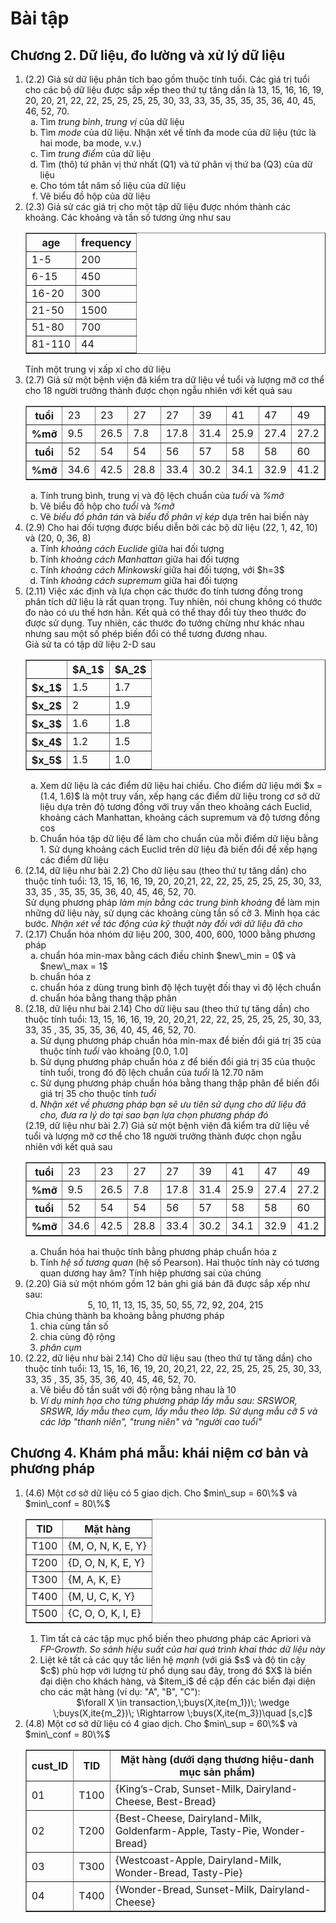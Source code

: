 # Bài tập
## Chương 2. Dữ liệu, đo lường và xử lý dữ liệu
<ol>
  <li>(2.2) Giả sử dữ liệu phân tích bao gồm thuộc tính tuổi. Các giá trị tuổi cho các bộ dữ liệu được sắp xếp theo thứ tự tăng dần là 13, 15, 16, 16, 19, 20, 20, 21, 22, 22, 25, 25, 25, 25, 30, 33, 33, 35, 35, 35, 35, 36, 40, 45, 46, 52, 70.
    <ol type="a">
      <li>Tìm <i>trung bình</i>, <i>trung vị</i> của dữ liệu</li>
      <li>Tìm <i>mode</i> của dữ liệu. Nhận xét về tính đa mode của dữ liệu (tức là hai mode, ba mode, v.v.)</li>
      <li>Tìm <i>trung điểm</i> của dữ liệu</li>
      <li>Tìm (thô) tứ phân vị thứ nhất (Q1) và tứ phân vị thứ ba (Q3) của dữ liệu</li>
      <li>Cho tóm tắt năm số liệu của dữ liệu</li>
      <li>Vẽ biểu đồ hộp của dữ liệu</li>
    </ol>
  </li>

  <li>(2.3) Giả sử các giá trị cho một tập dữ liệu được nhóm thành các khoảng. Các khoảng và tần số tương ứng như sau
    <table border="1"; align="center">
      <tr> <th>age</th> <th>frequency</th> </tr>
      <tr> <td>1-5</td> <td>200</td> </tr>
      <tr> <td>6-15</td> <td>450</td> </tr>
      <tr> <td>16-20</td> <td>300</td> </tr>
      <tr> <td>21-50</td> <td>1500</td> </tr>
      <tr> <td>51-80</td> <td>700</td> </tr>
      <tr><td>81-110</td><td>44</td></tr>
    </table>
    Tính một trung vị xấp xỉ cho dữ liệu
  </li>

  <li>(2.7) Giả sử một bệnh viện đã kiểm tra dữ liệu về tuổi và lượng mỡ cơ thể cho 18 người trưởng thành được chọn ngẫu nhiên với kết quả sau
    <table border="1"; align="center">
      <tr> <th>tuổi</th> <td>23</td> <td>23</td> <td>27</td> <td>27</td> <td>39</td>
        <td>41</td> <td>47</td> <td>49</td> <td>50</td>
      </tr>
      <tr><th>%mỡ</th> <td>9.5</td> <td>26.5</td> <td>7.8</td> <td>17.8</td> <td>31.4</td>
        <td>25.9</td> <td>27.4</td> <td>27.2</td> <td>31.2</td>
      </tr>
      <tr>
        <th>tuổi</th><td>52</td> <td>54</td> <td>54</td> <td>56</td> <td>57</td>
        <td>58</td> <td>58</td> <td>60</td> <td>61</td>
      </tr>
      <tr>
        <th>%mỡ</th> <td>34.6</td> <td>42.5</td> <td>28.8</td> <td>33.4</td> <td>30.2</td>
        <td>34.1</td> <td>32.9</td> <td>41.2</td> <td>35.7</td>
      </tr>
    </table>
    <ol type="a">
      <li>Tính trung bình, trung vị và độ lệch chuẩn của <i>tuổi</i> và <i>%mỡ</i></li>
      <li>Vẽ biểu đồ hộp cho <i>tuổi</i> và <i>%mỡ</i></li>
      <li>Vẽ <i>biểu đồ phân tán</i> và <i>biểu đồ phân vị kép</i> dựa trên hai biến này</li>
    </ol>
  </li>

  <li>(2.9) Cho hai đối tượng được biểu diễn bởi các bộ dữ liệu (22, 1, 42, 10) và (20, 0, 36, 8)
    <ol type="a">
      <li>Tính <i>khoảng cách Euclide</i> giữa hai đối tượng</li>
      <li>Tính <i>khoảng cách Manhattan</i> giữa hai đối tượng</li>
      <li>Tính <i>khoảng cách Minkowski</i> giữa hai đối tượng, với $h=3$</li>
      <li>Tính <i>khoảng cách supremum</i> giữa hai đối tượng</li>
    </ol>
  </li>

  <li>(2.11) Việc xác định và lựa chọn các thước đo tính tương đồng trong phân tích dữ liệu là rất quan trọng. Tuy nhiên, nói chung không có thước đo nào có ưu thế hơn hẳn. Kết quả có thể thay đổi tùy theo thước đo được sử dụng. Tuy nhiên, các thước đo tưởng chừng như khác nhau nhưng sau một số phép biến đổi có thể tương đương nhau.
    <div>
    Giả sử ta có tập dữ liệu 2-D sau
    </div>
    <table border="1"; align="center">
      <tr> <th></th> <th>$A_1$</th> <th>$A_2$</th> </tr>
      <tr> <th>$x_1$</th> <td>1.5</td> <td>1.7</td> </tr>
      <tr> <th>$x_2$</th> <td>2</td> <td>1.9</td> </tr>
      <tr> <th>$x_3$</th> <td>1.6</td> <td>1.8</td> </tr>
      <tr> <th>$x_4$</th> <td>1.2</td> <td>1.5</td> </tr>
      <tr> <th>$x_5$</th> <td>1.5</td> <td>1.0</td> </tr>
    </table>
    <ol type="a">
      <li>Xem dữ liệu là các điểm dữ liệu hai chiều. Cho điểm dữ liệu mới $x = (1.4, 1.6)$ là một truy vấn, xếp hạng các điểm dữ liệu trong cơ sở dữ liệu dựa trên độ tương đồng với truy vấn theo khoảng cách Euclid, khoảng cách Manhattan, khoảng cách supremum và độ tương đồng cos
      </li>
      <li>Chuẩn hóa tập dữ liệu để làm cho chuẩn của mỗi điểm dữ liệu bằng 1. Sử dụng khoảng cách Euclid trên dữ liệu đã biến đổi để xếp hạng các điểm dữ liệu        
      </li>
    </ol>
  </li>

  <li>(2.14, dữ liệu như bài 2.2) Cho dữ liệu sau (theo thứ tự tăng dần) cho thuộc tính tuổi: 13, 15, 16, 16, 19, 20, 20,21, 22, 22, 25, 25, 25, 25, 30, 33, 33, 35 , 35, 35, 35, 36, 40, 45, 46, 52, 70.
    <div>
      Sử dụng phương pháp <i>làm mịn bằng các trung bình khoảng</i> để làm mịn những dữ liệu này, sử dụng các khoảng cùng tần số cỡ 3. Minh họa các bước. <i>Nhận xét về tác động của kỹ thuật này đối với dữ liệu đã cho</i>
    </div>
  </li>

  <li>(2.17) Chuẩn hóa nhóm dữ liệu 200, 300, 400, 600, 1000 bằng phương pháp
    <ol type="a">
      <li>chuẩn hóa min-max bằng cách điều chỉnh $new\_min = 0$ và $new\_max = 1$</li>
      <li>chuẩn hóa z</li>
      <li>chuẩn hóa z dùng trung bình độ lệch tuyệt đối thay vì độ lệch chuẩn</li>
      <li>chuẩn hóa bằng thang thập phân</li>
    </ol>
  </li>

  <li>(2.18, dữ liệu như bài 2.14) Cho dữ liệu sau (theo thứ tự tăng dần) cho thuộc tính tuổi: 13, 15, 16, 16, 19, 20, 20,21, 22, 22, 25, 25, 25, 25, 30, 33, 33, 35 , 35, 35, 35, 36, 40, 45, 46, 52, 70.
    <ol type="a">
      <li>Sử dụng phương pháp chuẩn hóa min-max để biến đổi giá trị 35 của thuộc tính <i>tuổi</i> vào khoảng [0.0, 1.0]</li>
      <li>Sử dụng phương pháp chuẩn hóa z để biến đổi giá trị 35 của thuộc tính tuổi, trong đó độ lệch chuẩn của <i>tuổi</i> là 12.70 năm</li>
      <li>Sử dụng phương pháp chuẩn hóa bằng thang thập phân để biến đổi giá trị 35 cho thuộc tính <i>tuổi</i></li>
      <li><i>Nhận xét về phương pháp bạn sẽ ưu tiên sử dụng cho dữ liệu đã cho, đưa ra lý do tại sao bạn lựa chọn phương pháp đó</i></li>
    </ol>
  </li>(2.19, dữ liệu như bài 2.7) Giả sử một bệnh viện đã kiểm tra dữ liệu về tuổi và lượng mỡ cơ thể cho 18 người trưởng thành được chọn ngẫu nhiên với kết quả sau
    <table border="1"; align="center">
      <tr> <th>tuổi</th> <td>23</td> <td>23</td> <td>27</td> <td>27</td> <td>39</td>
        <td>41</td> <td>47</td> <td>49</td> <td>50</td>
      </tr>
      <tr><th>%mỡ</th> <td>9.5</td> <td>26.5</td> <td>7.8</td> <td>17.8</td> <td>31.4</td>
        <td>25.9</td> <td>27.4</td> <td>27.2</td> <td>31.2</td>
      </tr>
      <tr>
        <th>tuổi</th><td>52</td> <td>54</td> <td>54</td> <td>56</td> <td>57</td>
        <td>58</td> <td>58</td> <td>60</td> <td>61</td>
      </tr>
      <tr>
        <th>%mỡ</th> <td>34.6</td> <td>42.5</td> <td>28.8</td> <td>33.4</td> <td>30.2</td>
        <td>34.1</td> <td>32.9</td> <td>41.2</td> <td>35.7</td>
      </tr>
    </table>
    <ol type="a">
      <li>Chuẩn hóa hai thuộc tính bằng phương pháp chuẩn hóa z</li>
      <li>Tính <i>hệ số tương quan</i> (hệ số Pearson). Hai thuộc tính này có tương quan dương hay âm? Tính hiệp phương sai của chúng</li>
    </ol>
  <li>(2.20) Giả sử một nhóm gồm 12 bản ghi giá bán đã được sắp xếp như sau:
    <div align="center">5, 10, 11, 13, 15, 35, 50, 55, 72, 92, 204, 215</div>
    Chia chúng thành ba khoảng bằng phương pháp
    <ol>
      <li>chia cùng tần số</li>
      <li>chia cùng độ rộng</li>
      <li><i>phân cụm</i></li>
    </ol>
  </li>

  <li>(2.22, dữ liệu như bài 2.14) Cho dữ liệu sau (theo thứ tự tăng dần) cho thuộc tính tuổi: 13, 15, 16, 16, 19, 20, 20,21, 22, 22, 25, 25, 25, 25, 30, 33, 33, 35 , 35, 35, 35, 36, 40, 45, 46, 52, 70.
  <ol type="a">
    <li>Vẽ biểu đồ tần suất với độ rộng bằng nhau là 10</li>
    <li><i>Ví dụ minh họa cho từng phương pháp lấy mẫu sau: SRSWOR, SRSWR, lấy mẫu theo cụm, lấy mẫu theo lớp. Sử dụng mẫu cỡ 5 và các lớp "thanh niên", "trung niên" và "người cao tuổi"</i></li>
  </ol>
    
  </li>
</ol>

## Chương 4. Khám phá mẫu: khái niệm cơ bản và phương pháp
<ol>
  <li>(4.6) Một cơ sở dữ liệu có 5 giao dịch. Cho $min\_sup = 60\%$ và $min\_conf = 80\%$
    <table border="1"; align="center">
      <tr><th>TID</th> <th>Mặt hàng</th></tr>
      <tr><td>T100</td> <td>{M, O, N, K, E, Y}</td></tr>
      <tr><td>T200</td> <td>{D, O, N, K, E, Y}</td></tr>
      <tr><td>T300</td> <td>{M, A, K, E}</td></tr>
      <tr><td>T400</td> <td>{M, U, C, K, Y}</td></tr>
      <tr><td>T500</td> <td>{C, O, O, K, I, E}</td></tr>
    </table>
    <ol>
      <li>Tìm tất cả các tập mục phổ biến theo phương pháp các Apriori và <i>FP-Growth</i>. <i>So sánh hiệu suất của hai quá trình khai thác dữ liệu này</i></li>
      <li>Liệt kê tất cả các quy tắc liên hệ <i>mạnh</i> (với giá $s$ và độ tin cậy $c$) phù hợp với lượng từ phổ dụng sau đây, trong đó $X$ là biến đại diện cho khách hàng, và $item_i$ đề cập đến các biến đại diện cho các mặt hàng (ví dụ: "A", "B", "C"):</li>
      <div align="center">$\forall X \in transaction,\;buys(X,ite{m_1})\; \wedge \;buys(X,ite{m_2})\; \Rightarrow \;buys(X,ite{m_3})\quad [s,c]$</div>
    </ol>
  </li>

  <li>(4.8) Một cơ sở dữ liệu có 4 giao dịch. Cho $min\_sup = 60\%$ và $min\_conf = 80\%$
    <table border="1"; align="center">
      <tr><th>cust_ID</th> <th>TID</th> <th>Mặt hàng (dưới dạng thương hiệu-danh mục sản phẩm)</th></tr>
      <tr><td>01</td> <td>T100</td> <td>{King’s-Crab, Sunset-Milk, Dairyland-Cheese, Best-Bread}</td></tr>
      <tr><td>02</td> <td>T200</td> <td>{Best-Cheese, Dairyland-Milk, Goldenfarm-Apple, Tasty-Pie, Wonder-Bread}</td></tr>
      <tr><td>03</td> <td>T300</td> <td>{Westcoast-Apple, Dairyland-Milk, Wonder-Bread, Tasty-Pie}</td></tr>
      <tr><td>04</td> <td>T400</td> <td>{Wonder-Bread, Sunset-Milk, Dairyland-Cheese}</td></tr>
    </table>
    
  </li>
</ol>
